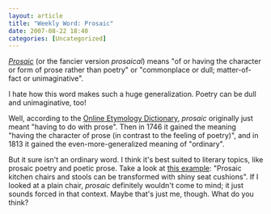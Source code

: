 ```yaml
---
layout: article
title: "Weekly Word: Prosaic"
date: 2007-08-22 18:40
categories: [Uncategorized]
---
```

<em><a href="http://dictionary.reference.com/browse/prosaic">Prosaic</a></em>  (or the fancier version <em>prosaical</em>) means "of or having the character or form of prose rather than poetry" or "commonplace or dull; matter-of-fact or unimaginative".

I hate how this word makes such a huge generalization. Poetry can be dull and unimaginative, too!

Well, according to the <a href="http://www.etymonline.com/index.php?term=prosaic">Online Etymology Dictionary</a>, <em>prosaic</em> originally just meant "having to do with prose". Then in 1746 it gained the meaning "having the character of prose (in contrast to the feeling of poetry)", and in 1813 it gained the even-more-generalized meaning of "ordinary".

But it sure isn't an ordinary word. I think it's best suited to literary topics, like prosaic poetry and poetic prose. Take a look at <a href="http://www.kansascity.com/living/home/story/213186.html" title="An article that uses the word prosaic">this example</a>: "Prosaic kitchen chairs and stools can be transformed with shiny seat cushions". If I looked at a plain chair, <em>prosaic</em> definitely wouldn't come to mind; it just sounds forced in that context. Maybe that's just me, though. What do you think?
